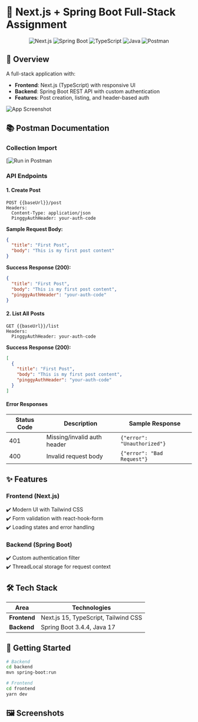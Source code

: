 
# 🚀 Next.js + Spring Boot Full-Stack Assignment

<div align="center">
  <img src="https://img.shields.io/badge/Next.js-000000?style=for-the-badge&logo=nextdotjs&logoColor=white" alt="Next.js">
  <img src="https://img.shields.io/badge/Spring_Boot-6DB33F?style=for-the-badge&logo=spring&logoColor=white" alt="Spring Boot">
  <img src="https://img.shields.io/badge/TypeScript-3178C6?style=for-the-badge&logo=typescript&logoColor=white" alt="TypeScript">
  <img src="https://img.shields.io/badge/Java-ED8B00?style=for-the-badge&logo=openjdk&logoColor=white" alt="Java">
  <img src="https://img.shields.io/badge/Postman-FF6C37?style=for-the-badge&logo=postman&logoColor=white" alt="Postman">
</div>

## 📝 Overview

A full-stack application with:
- **Frontend**: Next.js (TypeScript) with responsive UI
- **Backend**: Spring Boot REST API with custom authentication
- **Features**: Post creation, listing, and header-based auth

![App Screenshot](/screenshots/app-preview.png)

## 📚 Postman Documentation

### Collection Import
[![Run in Postman](https://imf-gadget.postman.co/workspace/New-Team-Workspace~e7452297-e8da-4a4f-9c00-f2ca6703be5b/collection/36484787-2f4dce94-16e1-401d-96f8-17580970023f?action=share&creator=36484787)

### API Endpoints

#### 1. Create Post
```http
POST {{baseUrl}}/post
Headers:
  Content-Type: application/json
  PinggyAuthHeader: your-auth-code
```

**Sample Request Body:**
```json
{
  "title": "First Post",
  "body": "This is my first post content"
}
```

**Success Response (200):**
```json
{
  "title": "First Post",
  "body": "This is my first post content",
  "pinggyAuthHeader": "your-auth-code"
}
```

#### 2. List All Posts
```http
GET {{baseUrl}}/list
Headers:
  PinggyAuthHeader: your-auth-code
```

**Success Response (200):**
```json
[
  {
    "title": "First Post",
    "body": "This is my first post content",
    "pinggyAuthHeader": "your-auth-code"
  }
]
```

#### Error Responses
| Status Code | Description                  | Sample Response              |
|-------------|------------------------------|------------------------------|
| 401         | Missing/invalid auth header  | `{"error": "Unauthorized"}`  |
| 400         | Invalid request body         | `{"error": "Bad Request"}`   |

## ✨ Features

### Frontend (Next.js)
✔️ Modern UI with Tailwind CSS  
✔️ Form validation with react-hook-form  
✔️ Loading states and error handling  

### Backend (Spring Boot)
✔️ Custom authentication filter  
✔️ ThreadLocal storage for request context  

## 🛠️ Tech Stack

| Area         | Technologies                          |
|--------------|---------------------------------------|
| **Frontend** | Next.js 15, TypeScript, Tailwind CSS  |
| **Backend**  | Spring Boot 3.4.4, Java 17                |

## 🚀 Getting Started

```bash
# Backend
cd backend
mvn spring-boot:run

# Frontend
cd frontend
yarn dev
```


## 🖼️ Screenshots

